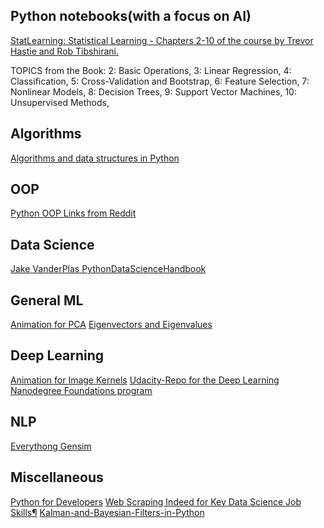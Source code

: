 ## Python notebooks(with a focus on AI)

[StatLearning: Statistical Learning - Chapters 2-10 of the course by Trevor Hastie and Rob Tibshirani.](http://sujitpal.blogspot.com/2014/05/ipython-notebooks-for-statlearning.html)

TOPICS from the Book: 
  2: Basic Operations,
  3: Linear Regression,
  4: Classification,
  5: Cross-Validation and Bootstrap,
  6: Feature Selection,
  7: Nonlinear Models,
  8: Decision Trees,
  9: Support Vector Machines,
 10: Unsupervised Methods,

## Algorithms
[Algorithms and data structures in Python](https://github.com/gudnm/codekatas/blob/master/codekatas.ipynb)

## OOP
[Python OOP Links from Reddit](https://www.reddit.com/r/Python/comments/226ahl/some_links_about_python_oop/)

## Data Science
[Jake VanderPlas PythonDataScienceHandbook](https://github.com/jakevdp/PythonDataScienceHandbook)

## General ML
[Animation for PCA](http://setosa.io/ev/principal-component-analysis/)
[Eigenvectors and Eigenvalues](http://setosa.io/ev/eigenvectors-and-eigenvalues/)

## Deep Learning
[Animation for Image Kernels](http://setosa.io/ev/image-kernels/)
[Udacity-Repo for the Deep Learning Nanodegree Foundations program](https://github.com/udacity/deep-learning)


## NLP
[Everythong Gensim](https://github.com/RaRe-Technologies/gensim/tree/develop/docs/notebooks)


## Miscellaneous
[Python for Developers](http://ricardoduarte.github.io/python-for-developers/)
[Web Scraping Indeed for Key Data Science Job Skills¶](http://nbviewer.jupyter.org/github/jmsteinw/Notebooks/blob/master/IndeedJobs.ipynb)
[Kalman-and-Bayesian-Filters-in-Python](http://nbviewer.jupyter.org/github/rlabbe/Kalman-and-Bayesian-Filters-in-Python/blob/master/table_of_contents.ipynb)
